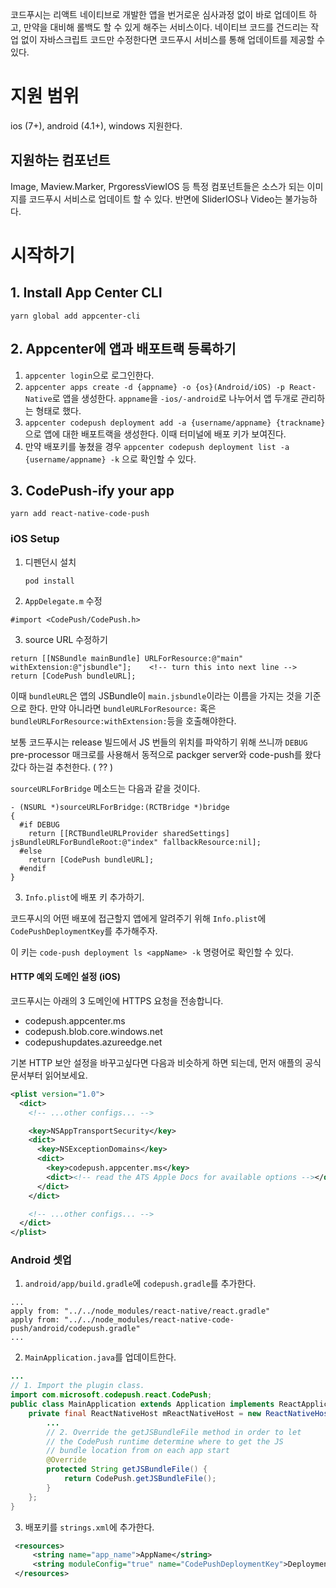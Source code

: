 코드푸시는 리액트 네이티브로 개발한 앱을 번거로운 심사과정 없이 바로 업데이트 하고, 만약을 대비해 롤백도 할 수 있게 해주는 서비스이다. 네이티브 코드를 건드리는 작업 없이 자바스크립트 코드만 수정한다면 코드푸시 서비스를 통해 업데이트를 제공할 수 있다.

# 지원 범위

ios (7+), android (4.1+), windows 지원한다.

## 지원하는 컴포넌트

Image, Maview.Marker, PrgoressViewIOS 등 특정 컴포넌트들은 소스가 되는 이미지를 코드푸시 서비스로 업데이트 할 수 있다. 반면에 SliderIOS나 Video는 불가능하다.

# 시작하기

## 1. Install App Center CLI

```
yarn global add appcenter-cli
```

## 2. Appcenter에 앱과 배포트랙 등록하기

1. `appcenter login`으로 로그인한다.
1. `appcenter apps create -d {appname} -o {os}(Android/iOS) -p React-Native`로  앱을 생성한다. `appname`을 `-ios/-android`로 나누어서 앱 두개로 관리하는 형태로 했다.
1. `appcenter codepush deployment add -a {username/appname} {trackname}` 으로 앱에 대한 배포트랙을 생성한다. 이때 터미널에 배포 키가 보여진다.
1. 만약 배포키를 놓쳤을 경우 `appcenter codepush deployment list -a {username/appname} -k` 으로 확인할 수 있다.

## 3. CodePush-ify your app

```
yarn add react-native-code-push
```
### iOS Setup

1. 디펜던시 설치

   `pod install`

2. `AppDelegate.m` 수정

```obj-c
#import <CodePush/CodePush.h>
```

3. source URL 수정하기

```obj-c
return [[NSBundle mainBundle] URLForResource:@"main" withExtension:@"jsbundle"];    <!-- turn this into next line -->
return [CodePush bundleURL];
```

이때 `bundleURL`은 앱의 JSBundle이 `main.jsbundle`이라는 이름을 가지는 것을 기준으로 한다. 만약 아니라면 `bundleURLForResource:` 혹은 `bundleURLForResource:withExtension:`등을 호출해야한다.

보통 코드푸시는 release 빌드에서 JS 번들의 위치를 파악하기 위해 쓰니까 `DEBUG` pre-processor 매크로를 사용해서 동적으로 packger server와 code-push를 왔다갔다 하는걸 추천한다. ( ?? )

`sourceURLForBridge` 메소드는 다음과 같을 것이다.

```obj-c
- (NSURL *)sourceURLForBridge:(RCTBridge *)bridge
{
  #if DEBUG
    return [[RCTBundleURLProvider sharedSettings] jsBundleURLForBundleRoot:@"index" fallbackResource:nil];
  #else
    return [CodePush bundleURL];
  #endif
}
```

3. `Info.plist`에 배포 키 추가하기.

코드푸시의 어떤 배포에 접근할지 앱에게 알려주기 위해 `Info.plist`에 `CodePushDeploymentKey`를 추가해주자.

이 키는 `code-push deployment ls <appName> -k` 명령어로 확인할 수 있다.

#### HTTP 예외 도메인 설정 (iOS)

코드푸시는 아래의 3 도메인에 HTTPS 요청을 전송합니다.

- codepush.appcenter.ms
- codepush.blob.core.windows.net
- codepushupdates.azureedge.net

기본 HTTP 보안 설정을 바꾸고싶다면 다음과 비슷하게 하면 되는데, 먼저 애플의 공식문서부터 읽어보세요.

```xml
<plist version="1.0">
  <dict>
    <!-- ...other configs... -->

    <key>NSAppTransportSecurity</key>
    <dict>
      <key>NSExceptionDomains</key>
      <dict>
        <key>codepush.appcenter.ms</key>
        <dict><!-- read the ATS Apple Docs for available options --></dict>
      </dict>
    </dict>

    <!-- ...other configs... -->
  </dict>
</plist>
```


### Android 셋업

1. `android/app/build.gradle`에 `codepush.gradle`를 추가한다.

```Gradle
...
apply from: "../../node_modules/react-native/react.gradle"
apply from: "../../node_modules/react-native-code-push/android/codepush.gradle"
...
```

2. `MainApplication.java`를 업데이트한다.

```java
...
// 1. Import the plugin class.
import com.microsoft.codepush.react.CodePush;
public class MainApplication extends Application implements ReactApplication {
    private final ReactNativeHost mReactNativeHost = new ReactNativeHost(this) {
        ...
        // 2. Override the getJSBundleFile method in order to let
        // the CodePush runtime determine where to get the JS
        // bundle location from on each app start
        @Override
        protected String getJSBundleFile() {
            return CodePush.getJSBundleFile();
        }
    };
}
```

3. 배포키를 `strings.xml`에 추가한다.

```xml
 <resources>
     <string name="app_name">AppName</string>
     <string moduleConfig="true" name="CodePushDeploymentKey">DeploymentKey</string>
 </resources>
```


